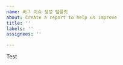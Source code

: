 ```yaml
---
name: 버그 이슈 생성 템플릿
about: Create a report to help us improve
title: ''
labels: ''
assignees: ''

---
```


Test
